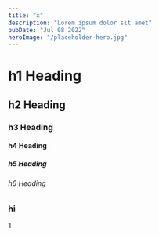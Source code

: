 ```yaml
---
title: "x"
description: "Lorem ipsum dolor sit amet"
pubDate: "Jul 08 2022"
heroImage: "/placeholder-hero.jpg"
---
```


# h1 Heading 
## h2 Heading
### h3 Heading
#### h4 Heading
##### h5 Heading
###### h6 Heading

### hi
1